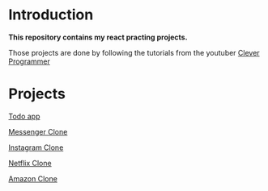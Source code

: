 # Introduction

**This repository contains my react practing projects.**

Those projects are done by following the tutorials from the youtuber [Clever Programmer](https://www.youtube.com/channel/UCqrILQNl5Ed9Dz6CGMyvMTQ)

# Projects

[Todo app](https://github.com/TamTran72111/react-practices/todo-app)

[Messenger Clone](https://github.com/TamTran72111/react-practices/facebook-messenger-clone)

[Instagram Clone](https://github.com/TamTran72111/react-practices/instagram-clone)

[Netflix Clone](https://github.com/TamTran72111/react-practices/netflix-clone)

[Amazon Clone](https://github.com/TamTran72111/react-practices/amazon-clone)
